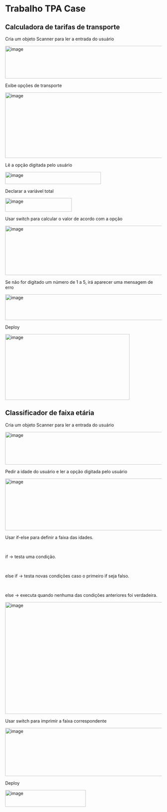 <h1> Trabalho TPA Case</h1>
<h2>Calculadora de tarifas de transporte</h2>
<p>Cria um objeto Scanner para ler a entrada do usuário</p>
<img width="717" height="105" alt="image" src="https://github.com/user-attachments/assets/cae3caa6-1f66-4dd0-8a82-16770c219652" /></p>
<p>Exibe opções de transporte</p>
<img width="651" height="211" alt="image" src="https://github.com/user-attachments/assets/4812c39b-bfd6-4684-9033-162b1800719e" />
<p>Lê a opção digitada pelo usuário</p>
<img width="308" height="39" alt="image" src="https://github.com/user-attachments/assets/158a882c-a430-4a6f-a52c-31c9f3ffcb20" />
<p>Declarar a variável total</p>
<img width="214" height="44" alt="image" src="https://github.com/user-attachments/assets/ce644398-4dcb-4ef9-bb8d-3b4e5f7d3d03" />
<p>Usar switch para calcular o valor de acordo com a opção</p>
<img width="678" height="159" alt="image" src="https://github.com/user-attachments/assets/6fef8d72-7a8a-4317-935b-da711936a9de" />
<p>Se não for digitado um número de 1 a 5, irá aparecer uma mensagem de erro</p>
<img width="542" height="83" alt="image" src="https://github.com/user-attachments/assets/1e40a778-2490-4056-b583-72c1978b6cef" />

<p>Deploy</p>
<img width="400" height="212" alt="image" src="https://github.com/user-attachments/assets/297e5538-2445-47d1-bf2d-ffa79525d5a8" />

<h2>Classificador de faixa etária</h2>
<p>Cria um objeto Scanner para ler a entrada do usuário</p>
<img width="717" height="105" alt="image" src="https://github.com/user-attachments/assets/cae3caa6-1f66-4dd0-8a82-16770c219652" /></p>
<p>Pedir a idade do usuário e ler a opção digitada pelo usuário</p>
<img width="806" height="167" alt="image" src="https://github.com/user-attachments/assets/869bede6-e15a-490f-9b08-6f84ad9066d3" />

<p>Usar if-else para definir a faixa das idades.</p>
<br>
<p>if → testa uma condição.</p>
<br>
<p>else if → testa novas condições caso o primeiro if seja falso.</p>
<br>
<p>else → executa quando nenhuma das condições anteriores foi verdadeira.</p>
<img width="520" height="360" alt="image" src="https://github.com/user-attachments/assets/4b208a1c-ae43-43e4-b361-5c20fb28ac8c" />
<p> Usar switch para imprimir a faixa correspondente</p>
<img width="652" height="155" alt="image" src="https://github.com/user-attachments/assets/0085d983-5488-4d3d-879f-7bc92bac5bea" />
<p>Deploy</p>
<img width="259" height="54" alt="image" src="https://github.com/user-attachments/assets/946dc5b8-9244-4137-b86e-203a8a358b87" />




